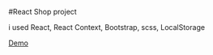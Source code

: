 #React Shop project

i used React, React Context, Bootstrap, scss, LocalStorage

[Demo](https://igorkoltakov.github.io/React-Shop/)

